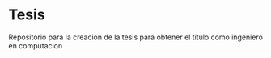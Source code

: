 # Tesis
Repositorio para la creacion de la tesis para obtener el titulo como ingeniero en computacion
